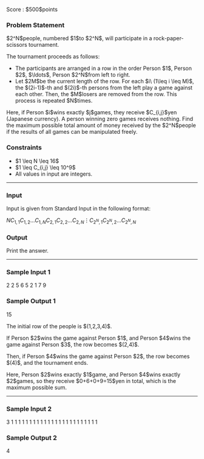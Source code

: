 
<div>

<span>

<span>

<p>
Score : $500$points
</p>

<div>

<section>

### **Problem Statement**

<p>
$2^N$people, numbered $1$to $2^N$, will participate in a rock-paper-scissors tournament.
</p>

<p>
The tournament proceeds as follows:
</p>

<ul>

<li>
The participants are arranged in a row in the order Person $1$, Person $2$, $\ldots$, Person $2^N$from left to right.
</li>

<li>
Let $2M$be the current length of the row. For each $i\ (1\leq i \leq  M)$, the $(2i-1)$-th and $(2i)$-th persons from the left play a game against each other. Then, the $M$losers are removed from the row. This process is repeated $N$times.
</li>

</ul>

<p>
Here, if Person $i$wins exactly $j$games, they receive $C_{i,j}$yen (Japanese currency). A person winning zero games receives nothing. Find the maximum possible total amount of money received by the $2^N$people if the results of all games can be manipulated freely.
</p>

</section>

</div>

<div>

<section>

### **Constraints**

<ul>

<li>
$1 \leq N \leq 16$
</li>

<li>
$1 \leq C_{i,j} \leq 10^9$
</li>

<li>
All values in input are integers.
</li>

</ul>

</section>

</div>

---

<div>

<div>

<section>

### **Input**

<p>
Input is given from Standard Input in the following format:
</p>

<div>

$N$$C_{1,1}$$C_{1,2}$$\ldots$$C_{1,N}$$C_{2,1}$$C_{2,2}$$\ldots$$C_{2,N}$$\vdots$$C_{2^N,1}$$C_{2^N,2}$$\ldots$$C_{2^N,N}$
</div>

</section>

</div>

<div>

<section>

### **Output**

<p>
Print the answer.
</p>

</section>

</div>

</div>

---

<div>

<section>

### **Sample Input 1**

<div>

2
2 5
6 5
2 1
7 9

</div>

</section>

</div>

<div>

<section>

### **Sample Output 1**

<div>

15

</div>

<p>
The initial row of the people is $(1,2,3,4)$.
</p>

<p>
If Person $2$wins the game against Person $1$, and Person $4$wins the game against Person $3$, the row becomes $(2,4)$.
</p>

<p>
Then, if Person $4$wins the game against Person $2$, the row becomes $(4)$, and the tournament ends.
</p>

<p>
Here, Person $2$wins exactly $1$game, and Person $4$wins exactly $2$games, so they receive $0+6+0+9=15$yen in total, which is the maximum possible sum.
</p>

</section>

</div>

---

<div>

<section>

### **Sample Input 2**

<div>

3
1 1 1
1 1 1
1 1 1
1 1 1
1 1 1
1 1 1
1 1 1
1 1 1

</div>

</section>

</div>

<div>

<section>

### **Sample Output 2**

<div>

4

</div>

</section>

</div>

</span>

</span>

</div>

